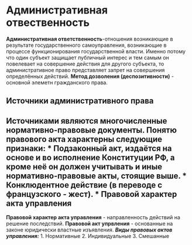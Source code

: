 Административная отвественность
=========
**Административная ответственность**-отношения возникающие в результате государственного самоуправления, возникающие в процессе функционирования государственной власти.
Именно потому что один субъект защищает публичный интерес и тем самым он повелевает на совершение действия для другого субъекта, то административное право представляет запрет на совершения определённых действий.
**Метод дозволения (деспозитивности)** - основной элеметн гражданского права.

Источники административного права
--------------
Источниками являются многочисленные нормативно-правовые документы.
Понятю правового акта характерны следующие признаки:
    * Подзаконный акт, издаётся на основе и во исполнение Конституции РФ, а кроме неё он должен учитывать и иные нормативно-правовые акты, стоящие выше.
    * Конклюдентное действие (в переводе с французского - жест).
    * 
Правовой характер акта управления
-----
**Правовой характер акта управления** - направленность действий на решение последствий. 
**Правовой акт упрвления** - основанные на законе юридически властные изъявления.
***Виды правовых актов управления:***
    1. Нормативные
    2. Индивидуальные
    3. Смешанные